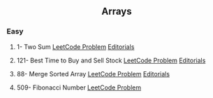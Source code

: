 ## <div align="center">Arrays<div>

### Easy

1. 1- Two Sum <a href="https://leetcode.com/problems/two-sum/">LeetCode Problem</a> <a href="https://www.youtube.com/watch?v=o2WOhGSfx_8">Editorials</a>

2. 121- Best Time to Buy and Sell Stock <a href="https://leetcode.com/problems/best-time-to-buy-and-sell-stock/">LeetCode Problem</a> <a href="https://www.youtube.com/watch?v=XIWykOHE1SE&ab_channel=Fraz">Editorials</a>

3. 88- Merge Sorted Array <a href="https://leetcode.com/problems/merge-sorted-array/">LeetCode Problem</a> <a href="https://www.youtube.com/watch?v=FyzWXlSMNoI&ab_channel=Fraz">Editorials</a>

4. 509- Fibonacci Number <a href="https://leetcode.com/problems/fibonacci-number/">LeetCode Problem</a>